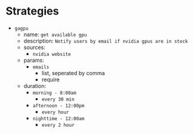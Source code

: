 # Strategies

- `gagpu`
    - name: `get available gpu`
    - description: `Notify users by email if nvidia gpus are in stock`
    - sources: 
        - `nvidia website`
    - params:
        - `emails`
            - list, seperated by comma
            - require
    - duration:
        - `morning - 8:00am`
            - `every 30 min`
        - `afternoon - 12:00pm`
            - `every hour`
        - `nighttime - 12:00am`
            - `every 2 hour`
